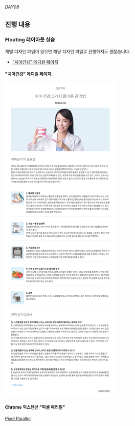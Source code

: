 ###### DAY08

## 진행 내용

### Floating 레이아웃 실습

개별 디자인 파일이 있으면 해당 디자인 파일로 진행하셔도 괜찮습니다.

- ["치아건강" 메디컬 페이지](../DAY07/Layout--Typography-demo__Medical)

#### "치아건강" 메디컬 페이지

![](../DAY08/Layout--Typography-demo__Medical/GUIDE.jpg)

#### Chrome 익스텐션 "픽셀 패러럴"

[Pixel Parallel](https://chrome.google.com/webstore/detail/iffnoibnepbcloaaagchjonfplimpkob)